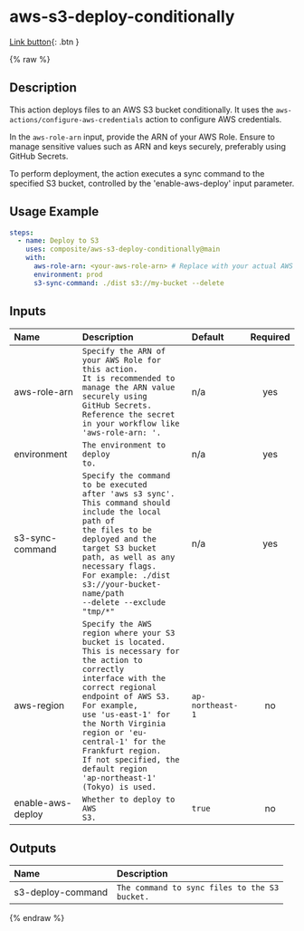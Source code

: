 # aws-s3-deploy-conditionally

[Link button](https://just-the-docs.com){: .btn }

{% raw %}
<!-- actdocs start -->

## Description

This action deploys files to an AWS S3 bucket conditionally.
It uses the `aws-actions/configure-aws-credentials` action to configure AWS credentials.

In the `aws-role-arn` input, provide the ARN of your AWS Role.
Ensure to manage sensitive values such as ARN and keys securely, preferably using GitHub Secrets.

To perform deployment, the action executes a sync command to the specified S3 bucket, controlled by the 'enable-aws-deploy' input parameter.

## Usage Example

```yml
steps:
  - name: Deploy to S3
    uses: composite/aws-s3-deploy-conditionally@main
    with:
      aws-role-arn: <your-aws-role-arn> # Replace with your actual AWS Role ARN from GitHub Secrets
      environment: prod
      s3-sync-command: ./dist s3://my-bucket --delete
```

## Inputs

| Name | Description | Default | Required |
| :--- | :---------- | :------ | :------: |
| aws-role-arn | <code>Specify the ARN of your AWS Role for this action.<br>It is recommended to manage the ARN value securely using GitHub Secrets.<br>Reference the secret in your workflow like 'aws-role-arn: <your-secret-name>'.</code> | n/a | yes |
| environment | <code>The environment to deploy to.</code> | n/a | yes |
| s3-sync-command | <code>Specify the command to be executed after 'aws s3 sync'.<br>This command should include the local path of the files to be deployed and the target S3 bucket path, as well as any necessary flags.<br>For example: ./dist s3://your-bucket-name/path --delete --exclude "tmp/*"</code> | n/a | yes |
| aws-region | <code>Specify the AWS region where your S3 bucket is located.<br>This is necessary for the action to correctly interface with the correct regional endpoint of AWS S3.<br>For example, use 'us-east-1' for the North Virginia region or 'eu-central-1' for the Frankfurt region.<br>If not specified, the default region 'ap-northeast-1' (Tokyo) is used.</code> | `ap-northeast-1` | no |
| enable-aws-deploy | <code>Whether to deploy to AWS S3.</code> | `true` | no |

## Outputs

| Name | Description |
| :--- | :---------- |
| s3-deploy-command | <code>The command to sync files to the S3 bucket.</code> |

<!-- actdocs end -->

{% endraw %}
